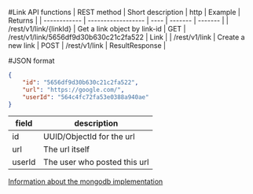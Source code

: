 #Link API functions
|  REST method |  Short description | http | Example | Returns |
| ------------ | ------------------ | ---- | ------- | ------- |
| /rest/v1/link/{linkId} | Get a link object by link-id | GET | /rest/v1/link/5656df9d30b630c21c2fa522 | Link |
| /rest/v1/link | Create a new link | POST | /rest/v1/link | ResultResponse<Link> |

#JSON format
```json
{
    "id": "5656df9d30b630c21c2fa522",
    "url": "https://google.com/",
    "userId": "564c4fc72fa53e0388a940ae"
}
```

| field                 | description                                  |
| --------------------- | -------------------------------------------- |
| id                    | UUID/ObjectId for the url                    |
| url                   | The url itself                               |
| userId                | The user who posted this url                 |

[Information about the mongodb implementation](../db/mongodb_spec.md#link)
